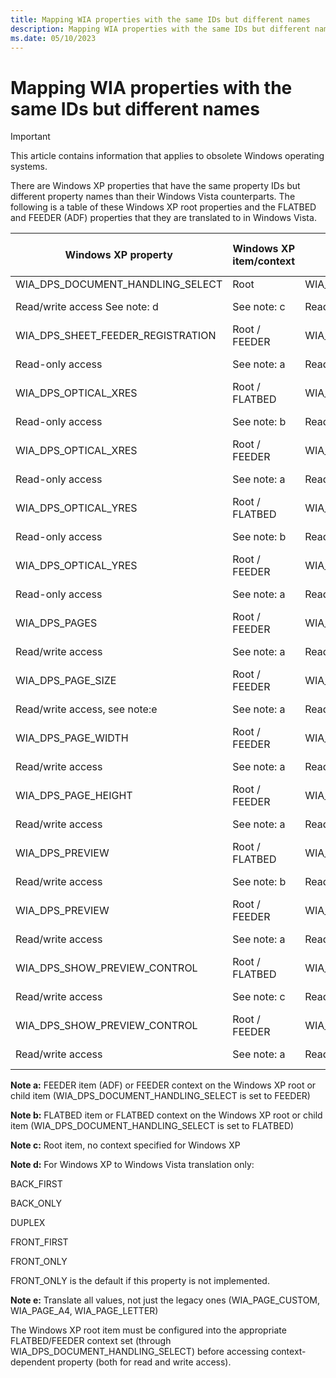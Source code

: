 ```yaml
---
title: Mapping WIA properties with the same IDs but different names
description: Mapping WIA properties with the same IDs but different names
ms.date: 05/10/2023
---
```


# Mapping WIA properties with the same IDs but different names

> [!IMPORTANT]
> This article contains information that applies to obsolete Windows operating systems.

There are Windows XP properties that have the same property IDs but different property names than their Windows Vista counterparts. The following is a table of these Windows XP root properties and the FLATBED and FEEDER (ADF) properties that they are translated to in Windows Vista.

| Windows XP property | Windows XP item/context | Windows Vista property | Windows Vista item |
|--|--|--|--|
| WIA_DPS_DOCUMENT_HANDLING_SELECT | Root | WIA_IPS_DOCUMENT_HANDLING_SELECT | FEEDER |
| Read/write access See note: d | See note: c | Read/write access See note: d | See note: a |
| WIA_DPS_SHEET_FEEDER_REGISTRATION | Root / FEEDER | WIA_IPS_SHEET_FEEDER_REGISTRATION | FEEDER |
| Read-only access | See note: a | Read-only access | See note: a |
| WIA_DPS_OPTICAL_XRES | Root / FLATBED | WIA_IPS_OPTICAL_XRES | FLATBED |
| Read-only access | See note: b | Read-only access | See note: b |
| WIA_DPS_OPTICAL_XRES | Root / FEEDER | WIA_IPS_OPTICAL_XRES | FEEDER |
| Read-only access | See note: a | Read-only access | See note: a |
| WIA_DPS_OPTICAL_YRES | Root / FLATBED | WIA_IPS_OPTICAL_YRES | FLATBED |
| Read-only access | See note: b | Read-only access | See note: b |
| WIA_DPS_OPTICAL_YRES | Root / FEEDER | WIA_IPS_OPTICAL_YRES | FEEDER |
| Read-only access | See note: a | Read-only access | See note: a |
| WIA_DPS_PAGES | Root / FEEDER | WIA_IPS_PAGES | FEEDER |
| Read/write access | See note: a | Read/write access | See note: a |
| WIA_DPS_PAGE_SIZE | Root / FEEDER | WIA_IPS_PAGE_SIZE | FEEDER |
| Read/write access, see note:e | See note: a | Read/write access, see note:e | See note: a |
| WIA_DPS_PAGE_WIDTH | Root / FEEDER | WIA_IPS_PAGE_WIDTH | FEEDER |
| Read/write access | See note: a | Read/write access | See note: a |
| WIA_DPS_PAGE_HEIGHT | Root / FEEDER | WIA_IPS_PAGE_HEIGHT | FEEDER |
| Read/write access | See note: a | Read/write access | See note: a |
| WIA_DPS_PREVIEW | Root / FLATBED | WIA_IPS_PREVIEW | FLATBED |
| Read/write access | See note: b | Read/write access | See note: b |
| WIA_DPS_PREVIEW | Root / FEEDER | WIA_IPS_PREVIEW | FEEDER |
| Read/write access | See note: a | Read/write access | See note: a |
| WIA_DPS_SHOW_PREVIEW_CONTROL | Root / FLATBED | WIA_IPS_SHOW_PREVIEW_CONTROL | FLATBED |
| Read/write access | See note: c | Read/write access | See note: c |
| WIA_DPS_SHOW_PREVIEW_CONTROL | Root / FEEDER | WIA_IPS_SHOW_PREVIEW_CONTROL | FEEDER |
| Read/write access | See note: a | Read/write access | See note: a |

**Note a:**
FEEDER item (ADF) or FEEDER context on the Windows XP root or child item (WIA_DPS_DOCUMENT_HANDLING_SELECT is set to FEEDER)

**Note b:**
FLATBED item or FLATBED context on the Windows XP root or child item (WIA_DPS_DOCUMENT_HANDLING_SELECT is set to FLATBED)

**Note c:**
Root item, no context specified for Windows XP

**Note d:**
For Windows XP to Windows Vista translation only:

BACK_FIRST

BACK_ONLY

DUPLEX

FRONT_FIRST

FRONT_ONLY

FRONT_ONLY is the default if this property is not implemented.

**Note e:**
Translate all values, not just the legacy ones (WIA_PAGE_CUSTOM, WIA_PAGE_A4, WIA_PAGE_LETTER)

The Windows XP root item must be configured into the appropriate FLATBED/FEEDER context set (through WIA_DPS_DOCUMENT_HANDLING_SELECT) before accessing context-dependent property (both for read and write access).
